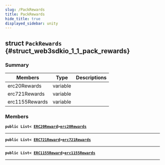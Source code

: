 ```yaml
---
slug: /PackRewards
title: PackRewards
hide_title: true
displayed_sidebar: unity
---
```


## struct `PackRewards` {#struct_web3sdkio_1_1_pack_rewards}

### Summary

| Members        | Type     | Descriptions |
| -------------- | -------- | ------------ |
| erc20Rewards   | variable |              |
| erc721Rewards  | variable |              |
| erc1155Rewards | variable |              |

### Members

**`public List< `[`ERC20Reward`](docs/unity/ERC20Reward.md#class_web3sdkio_1_1_e_r_c20_reward)`>`[`erc20Rewards`](#struct_web3sdkio_1_1_pack_rewards_1a28f748694be9d09e4157bcd8fda9a856)**

---

**`public List< `[`ERC721Reward`](docs/unity/ERC721Reward.md#class_web3sdkio_1_1_e_r_c721_reward)`>`[`erc721Rewards`](#struct_web3sdkio_1_1_pack_rewards_1a93a891724870af4b0f8d02c595710130)**

---

**`public List< `[`ERC1155Reward`](docs/unity/ERC1155Reward.md#class_web3sdkio_1_1_e_r_c1155_reward)`>`[`erc1155Rewards`](#struct_web3sdkio_1_1_pack_rewards_1a46c27443be4025a54060f5a050e4e6b4)**

---
